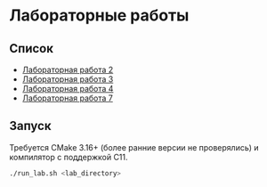 # Лабораторные работы

## Список

- [Лабораторная работа 2](lab2/README.md)
- [Лабораторная работа 3](lab3/README.md)
- [Лабораторная работа 4](lab4/README.md)
- [Лабораторная работа 7](lab7/README.md)

## Запуск

Требуется CMake 3.16+ (более ранние версии не проверялись) и компилятор с поддержкой C11. 

```bash
./run_lab.sh <lab_directory>
```